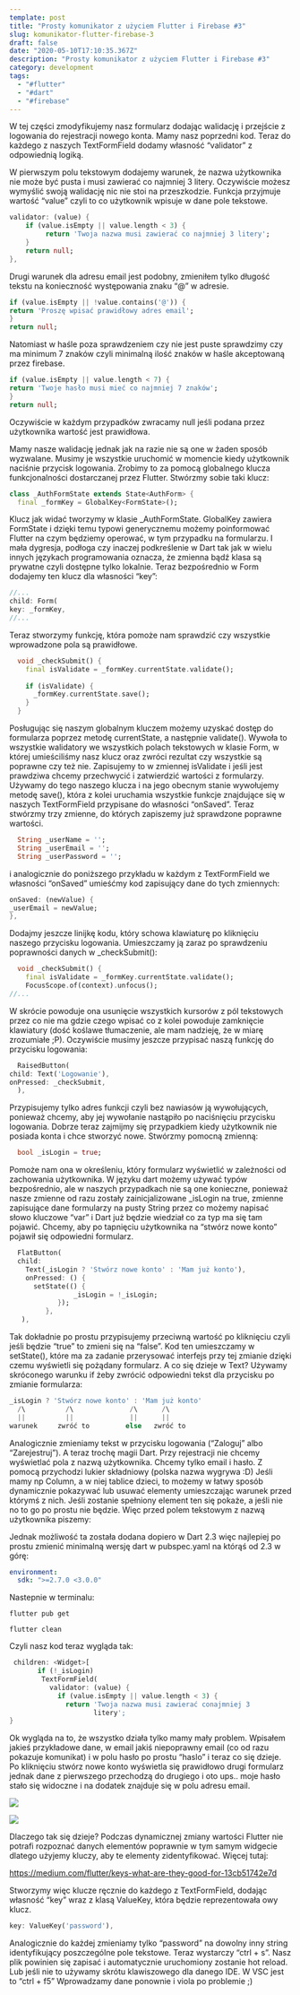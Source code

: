 ```yaml
---
template: post
title: "Prosty komunikator z użyciem Flutter i Firebase #3"
slug: komunikator-flutter-firebase-3
draft: false
date: "2020-05-10T17:10:35.367Z"
description: "Prosty komunikator z użyciem Flutter i Firebase #3"
category: development
tags:
  - "#flutter"
  - "#dart"
  - "#firebase"
---
```

W tej części zmodyfikujemy nasz formularz dodając walidację i przejście z logowania do rejestracji nowego konta. Mamy nasz poprzedni kod. Teraz do każdego z naszych TextFormField dodamy własność “validator” z odpowiednią logiką.



W pierwszym polu tekstowym dodajemy warunek, że nazwa użytkownika nie może być pusta i musi zawierać co najmniej 3 litery. Oczywiście możesz wymyślić swoją walidację nic nie stoi na przeszkodzie. Funkcja przyjmuje wartość “value” czyli to co użytkownik wpisuje w dane pole tekstowe.

```dart
validator: (value) {
    if (value.isEmpty || value.length < 3) {
         return 'Twoja nazwa musi zawierać co najmniej 3 litery';
    }
    return null;
},

```

<!--StartFragment-->



Drugi warunek dla adresu email jest podobny, zmieniłem tylko długość tekstu na konieczność występowania znaku “@” w adresie.

<!--EndFragment-->

```dart
if (value.isEmpty || !value.contains('@')) {
return 'Proszę wpisać prawidłowy adres email';
}
return null;
```

<!--StartFragment-->

Natomiast w haśle poza sprawdzeniem czy nie jest puste sprawdzimy czy ma minimum 7 znaków czyli minimalną ilość znaków w haśle akceptowaną przez firebase.

<!--EndFragment-->

```dart
if (value.isEmpty || value.length < 7) {
return 'Twoje hasło musi mieć co najmniej 7 znaków';
}
return null;
```

<!--StartFragment-->

Oczywiście w każdym przypadków zwracamy null jeśli podana przez użytkownika wartość jest prawidłowa.



Mamy nasze walidację jednak jak na razie nie są one w żaden sposób wyzwalane. Musimy je wszystkie uruchomić w momencie kiedy użytkownik naciśnie przycisk logowania. Zrobimy to za pomocą globalnego klucza funkcjonalności dostarczanej przez Flutter. Stwórzmy sobie taki klucz:

<!--EndFragment-->

```dart
class _AuthFormState extends State<AuthForm> {
  final _formKey = GlobalKey<FormState>();
```

<!--StartFragment-->

Klucz jak widać tworzymy w klasie _AuthFormState. GlobalKey zawiera FormState i dzięki temu typowi generycznemu możemy poinformować Flutter na czym będziemy operować, w tym przypadku na formularzu. I mała dygresja, podłoga czy inaczej podkreślenie w Dart tak jak w wielu innych językach programowania oznacza, że zmienna bądź klasa są prywatne czyli dostępne tylko lokalnie. Teraz bezpośrednio w Form dodajemy ten klucz dla własności “key”:

<!--EndFragment-->

```dart
//...
child: Form(
key: _formKey,
//...

```

<!--StartFragment-->

Teraz stworzymy funkcję, która pomoże nam sprawdzić czy wszystkie wprowadzone pola są prawidłowe.

<!--EndFragment-->

```dart
  void _checkSubmit() {
    final isValidate = _formKey.currentState.validate();
 
    if (isValidate) {
      _formKey.currentState.save();
    }
  }

```

<!--StartFragment-->

Posługując się naszym globalnym kluczem możemy uzyskać dostęp do formularza poprzez metodę currentState, a następnie validate(). Wywoła to wszystkie walidatory we wszystkich polach tekstowych w klasie Form, w której umieściliśmy nasz klucz oraz zwróci rezultat czy wszystkie są poprawne czy też nie. Zapisujemy to w zmiennej isValidate i jeśli jest prawdziwa chcemy przechwycić i zatwierdzić wartości z formularzy. Używamy do tego naszego klucza i na jego obecnym stanie wywołujemy metodę save(), która z kolei uruchamia wszystkie funkcje znajdujące się w naszych TextFormField przypisane do własności “onSaved”. Teraz stwórzmy trzy zmienne, do których zapiszemy już sprawdzone poprawne wartości.

<!--EndFragment-->

```dart
  String _userName = '';
  String _userEmail = '';
  String _userPassword = '';
```

<!--StartFragment-->

i analogicznie do poniższego przykładu w każdym z TextFormField we własności “onSaved” umieśćmy kod zapisujący dane do tych zmiennych:

<!--EndFragment-->

```dart
onSaved: (newValue) {
_userEmail = newValue;
},

```

<!--StartFragment-->

Dodajmy jeszcze linijkę kodu, który schowa klawiaturę po kliknięciu naszego przycisku logowania. Umieszczamy ją zaraz po sprawdzeniu poprawności danych w _checkSubmit():

<!--EndFragment-->

```dart
  void _checkSubmit() {
    final isValidate = _formKey.currentState.validate();
    FocusScope.of(context).unfocus();
//...

```

<!--StartFragment-->



W skrócie powoduje ona usunięcie wszystkich kursorów z pól tekstowych przez co nie ma gdzie czego wpisać co z kolei powoduje zamknięcie klawiatury (dość koślawe tłumaczenie, ale mam nadzieję, że w miarę zrozumiałe ;P). Oczywiście musimy jeszcze przypisać naszą funkcję do przycisku logowania:

<!--EndFragment-->

```dart
  RaisedButton(
child: Text('Logowanie'),
onPressed: _checkSubmit,
  ),

```

<!--StartFragment-->

Przypisujemy tylko adres funkcji czyli bez nawiasów ją wywołujących, ponieważ chcemy, aby jej wywołanie nastąpiło po naciśnięciu przycisku logowania. Dobrze teraz zajmijmy się przypadkiem kiedy użytkownik nie posiada konta i chce stworzyć nowe. Stwórzmy pomocną zmienną:

<!--EndFragment-->

```dart
  bool _isLogin = true;
```

<!--StartFragment-->

Pomoże nam ona w określeniu, który formularz wyświetlić w zależności od zachowania użytkownika. W języku dart możemy używać typów bezpośrednio, ale w naszych przypadkach nie są one konieczne, ponieważ nasze zmienne od razu zostały zainicjalizowane _isLogin na true, zmienne zapisujące dane formularzy na pusty String przez co możemy napisać słowo kluczowe “var” i Dart już będzie wiedział co za typ ma się tam pojawić. Chcemy, aby po tapnięciu użytkownika na “stwórz nowe konto” pojawił się odpowiedni formularz.

<!--EndFragment-->

```dart
  FlatButton(
  child:
    Text(_isLogin ? 'Stwórz nowe konto' : 'Mam już konto'),
    onPressed: () {
      setState(() {
                _isLogin = !_isLogin;
            });
         },
   ),

```

<!--StartFragment-->



Tak dokładnie po prostu przypisujemy przeciwną wartość po kliknięciu czyli jeśli będzie “true” to zmieni się na “false”. Kod ten umieszczamy w setState(), które ma za zadanie przerysować interfejs przy tej zmianie dzięki czemu wyświetli się pożądany formularz. A co się dzieje w Text? Używamy skróconego warunku if żeby zwrócić odpowiedni tekst dla przycisku po zmianie formularza:

<!--EndFragment-->

```dart
_isLogin ? 'Stwórz nowe konto' : 'Mam już konto'
  /\          /\              /\      /\
  ||          ||              ||      ||
warunek     zwróć to         else   zwróć to

```

<!--StartFragment-->

Analogicznie zmieniamy tekst w przycisku logowania (“Zaloguj” albo “Zarejestruj”). A teraz trochę magii Dart. Przy rejestracji nie chcemy wyświetlać pola z nazwą użytkownika. Chcemy tylko email i hasło. Z pomocą przychodzi lukier składniowy (polska nazwa wygrywa :D) Jeśli mamy np Column, a w niej tablice dzieci, to możemy w łatwy sposób dynamicznie pokazywać lub usuwać elementy umieszczając warunek przed którymś z nich. Jeśli zostanie spełniony element ten się pokaże, a jeśli nie no to go po prostu nie będzie. Więc przed polem tekstowym z nazwą użytkownika piszemy:



Jednak możliwość ta została dodana dopiero w Dart 2.3 więc najlepiej po prostu zmienić minimalną wersję dart w pubspec.yaml na którąś od 2.3 w górę:

<!--EndFragment-->

```yaml
environment:
  sdk: ">=2.7.0 <3.0.0"
```

<!--StartFragment-->

Nastepnie w terminalu:

`flutter pub get`

`flutter clean`



Czyli nasz kod teraz wygląda tak:

<!--EndFragment-->

```dart
 children: <Widget>[
       if (!_isLogin)
        TextFormField(
          validator: (value) {
            if (value.isEmpty || value.length < 3) {
              return 'Twoja nazwa musi zawierać conajmniej 3   
                     litery';
}

```

<!--StartFragment-->

Ok wygląda na to, że wszystko działa tylko mamy mały problem. Wpisałem jakieś przykładowe dane, w email jakiś niepoprawny email (co od razu pokazuje komunikat) i w polu hasło po prostu “haslo” i teraz co się dzieje. Po kliknięciu stwórz nowe konto wyświetla się prawidłowo drugi formularz jednak dane z pierwszego przechodzą do drugiego i oto ups.. moje hasło stało się widoczne i na dodatek znajduje się w polu adresu email.

<!--EndFragment-->

<!--StartFragment-->

![](https://lh6.googleusercontent.com/V300rzeurN_XnpG98rB_1YW6xTvjDmb9ehjrc-VV9GrKMvBeqXs_-gIQo9s4BWgd79NyRgq4kol_xRJYbCHRzU3ecX8BCpELGcO02Bu6snCBhElmqkh-UytRbdRJzEwzcUnwMpyk)

![](https://lh3.googleusercontent.com/M3yuY9vGmlt3PxmPjD1nVGgsuXagXafm4RpEAIUPll5kfjmtUfL8FIhefUdm4li8uMG-dnDpFE8Wq-kesoci_Fo_Xm7HHNliFQsJKDmAzS04WMKoYc66o5D0g6roRNuaAQgxu7w8)

<!--EndFragment-->

<!--StartFragment-->

Dlaczego tak się dzieje? Podczas dynamicznej zmiany wartości Flutter nie potrafi rozpoznać danych elementów poprawnie w tym samym widgecie dlatego użyjemy kluczy, aby te elementy zidentyfikować. Więcej tutaj:

<https://medium.com/flutter/keys-what-are-they-good-for-13cb51742e7d>

Stworzymy więc klucze ręcznie do każdego z TextFormField, dodając własność “key” wraz z klasą ValueKey, która będzie reprezentowała owy klucz.

<!--EndFragment-->

```dart
key: ValueKey('password'),
```

<!--StartFragment-->

Analogicznie do każdej zmieniamy tylko “password” na dowolny inny string identyfikujący poszczególne pole tekstowe. Teraz wystarczy “ctrl + s”. Nasz plik powinien się zapisać i automatycznie uruchomiony zostanie hot reload. Lub jeśli nie to używamy skrótu klawiszowego dla danego IDE. W VSC jest to “ctrl + f5” Wprowadzamy dane ponownie i viola po problemie ;)

<!--EndFragment-->